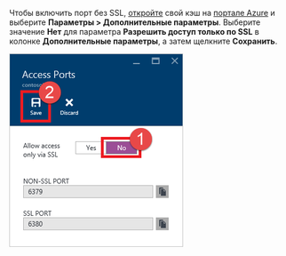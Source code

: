 Чтобы включить порт без SSL, [откройте](../articles/redis-cache/cache-configure.md#configure-redis-cache-settings) свой кэш на [портале Azure](https://portal.azure.com) и выберите **Параметры > Дополнительные параметры**. Выберите значение **Нет** для параметра **Разрешить доступ только по SSL** в колонке **Дополнительные параметры**, а затем щелкните **Сохранить**.

![Параметры кэша Redis](media/redis-cache-non-ssl-port/redis-cache-non-ssl-port.png)

<!---HONumber=AcomDC_0824_2016-->